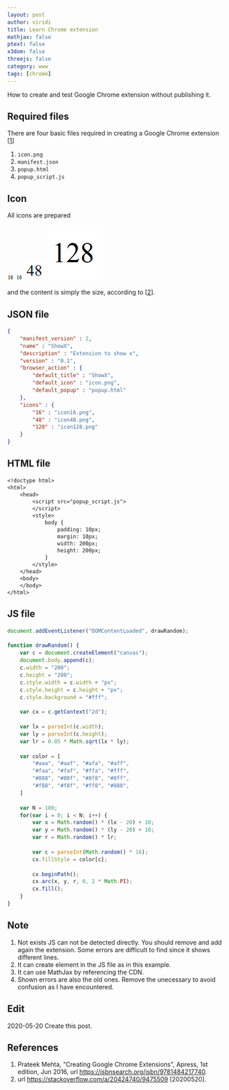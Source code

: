 ```yaml
---
layout: post
author: viridi
title: Learn Chrome extension
mathjax: false
ptext: false
x3dom: false
threejs: false
category: www
tags: [chrome]
---
```

How to create and test Google Chrome extension without publishing it.

## Required files
There are four basic files required in creating a Google Chrome extension [[1](#ref1)]
1. `icon.png`
2. `manifest.json`
3. `popup.html`
4. `popup_script.js`

## Icon
All icons are prepared

![](https://github.com/dudung/abm-x/raw/master/src/chrome-ext/ShowX/icon.png)
![](https://github.com/dudung/abm-x/raw/master/src/chrome-ext/ShowX/icon16.png)
![](https://github.com/dudung/abm-x/raw/master/src/chrome-ext/ShowX/icon48.png)
![](https://github.com/dudung/abm-x/raw/master/src/chrome-ext/ShowX/icon128.png)

and the content is simply the size, according to [[2](#ref2)].

## JSON file
```json
{
	"manifest_version" : 2,
	"name" : "ShowX",
	"description" : "Extension to show x",
	"version" : "0.1",
	"browser_action" : {
		"default_title" : "ShowX",
		"default_icon" : "icon.png",
		"default_popup" : "popup.html"
	},
	"icons" : {
		"16" : "icon16.png",
		"48" : "icon48.png",
		"128" : "icon128.png"
	}
}
```

## HTML file
```
<!doctype html>
<html>
	<head>
		<script src="popup_script.js">
		</script>
		<style>
			body {
				padding: 10px;
				margin: 10px;
				width: 200px;
				height: 200px;
			}
		</style>
	</head>
	<body>
	</body>
</html>
```

## JS file
```javascript
document.addEventListener("DOMContentLoaded", drawRandom);

function drawRandom() {
	var c = document.createElement("canvas");
	document.body.append(c);
	c.width = "200";
	c.height = "200";
	c.style.width = c.width + "px";
	c.style.height = c.height + "px";
	c.style.background = "#fff";
	
	var cx = c.getContext("2d");
	
	var lx = parseInt(c.width);
	var ly = parseInt(c.height);
	var lr = 0.05 * Math.sqrt(lx * ly);
	
	var color = [
		"#aaa", "#aaf", "#afa", "#aff",
		"#faa", "#faf", "#ffa", "#fff",
		"#888", "#88f", "#8f8", "#8ff",
		"#f88", "#f8f", "#ff8", "#888",
	]
	
	var N = 100;
	for(var i = 0; i < N; i++) {
		var x = Math.random() * (lx - 20) + 10;
		var y = Math.random() * (ly - 20) + 10;
		var r = Math.random() * lr;
		
		var c = parseInt(Math.random() * 16);
		cx.fillStyle = color[c];
		
		cx.beginPath();
		cx.arc(x, y, r, 0, 2 * Math.PI);
		cx.fill();
	}
}
```


## Note
1. Not exists JS can not be detected directly. You should remove and add again the extension. Some errors are difficult to find since it shows different lines.
2. It can create element in the JS file as in this example.
3. It can use MathJax by referencing the CDN.
4. Shown errors are also the old ones. Remove the unecessary to avoid confusion as I have encountered.

## Edit
2020-05-20 Create this post. <br />

## References
1. <a name="ref1"></a> Prateek Mehta, "Creating Google Chrome Extensions", Apress, 1st edition, Jun 2016, url <https://isbnsearch.org/isbn/9781484217740>.
2. <a name="ref2"></a> url <https://stackoverflow.com/a/20424740/9475509> [20200520].

